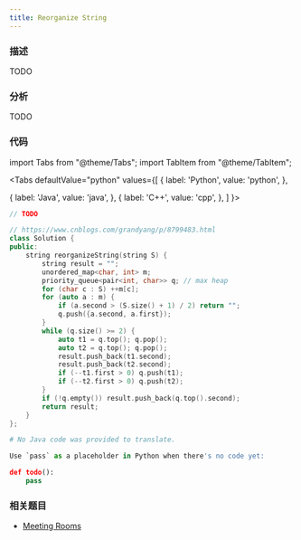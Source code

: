 ```yaml
---
title: Reorganize String
---
```


### 描述

TODO

### 分析

TODO

### 代码

import Tabs from "@theme/Tabs";
import TabItem from "@theme/TabItem";

<Tabs
defaultValue="python"
values={[
{ label: 'Python', value: 'python', },

{ label: 'Java', value: 'java', },
{ label: 'C++', value: 'cpp', },
]
}>
<TabItem value="java">

```java
// TODO
```

</TabItem>
<TabItem value="cpp">

```cpp
// https://www.cnblogs.com/grandyang/p/8799483.html
class Solution {
public:
    string reorganizeString(string S) {
        string result = "";
        unordered_map<char, int> m;
        priority_queue<pair<int, char>> q; // max heap
        for (char c : S) ++m[c];
        for (auto a : m) {
            if (a.second > (S.size() + 1) / 2) return "";
            q.push({a.second, a.first});
        }
        while (q.size() >= 2) {
            auto t1 = q.top(); q.pop();
            auto t2 = q.top(); q.pop();
            result.push_back(t1.second);
            result.push_back(t2.second);
            if (--t1.first > 0) q.push(t1);
            if (--t2.first > 0) q.push(t2);
        }
        if (!q.empty()) result.push_back(q.top().second);
        return result;
    }
};
```

</TabItem>

<TabItem value="python">

```python
# No Java code was provided to translate.

Use `pass` as a placeholder in Python when there's no code yet:

def todo():
    pass
```

</TabItem>
</Tabs>

### 相关题目

- [Meeting Rooms](../../array/meeting-rooms.md)
